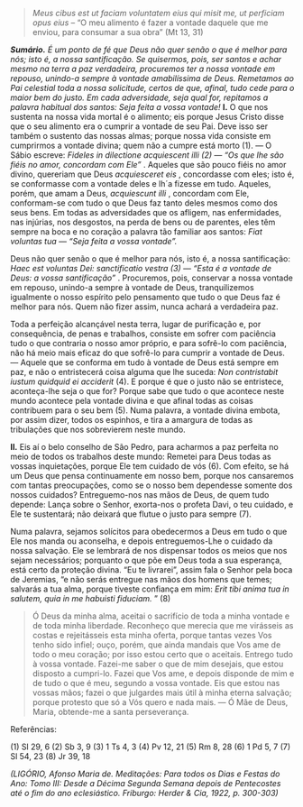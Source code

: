 > *Meus cibus est ut faciam voluntatem eius qui misit me, ut perficiam opus eius* – “O meu alimento é fazer a vontade daquele que me enviou, para consumar a sua obra” (Mt 13, 31)

***Sumário.** É um ponto de fé que Deus não quer senão o que é melhor para nós; isto é, a nossa santificação. Se quisermos, pois, ser santos e achar mesmo na terra a paz verdadeira, procuremos ter a nossa vontade em repouso, unindo-a sempre à vontade amabilíssima de Deus. Remetamos ao Pai celestial toda a nossa solicitude, certos de que, afinal, tudo cede para o maior bem do justo. Em cada adversidade, seja qual for, repitamos a palavra habitual dos santos: Seja feita a vossa vontade!* **I.** O que nos sustenta na nossa vida mortal é o alimento; eis porque Jesus Cristo disse que o seu alimento era o cumprir a vontade de seu Pai. Deve isso ser também o sustento das nossas almas; porque nossa vida consiste em cumprirmos a vontade divina; quem não a cumpre está morto (1). — O Sábio escreve: *Fideles in dilectione acquiescent illi (2) — “Os que lhe são fiéis no amor, concordam com Ele”* . Aqueles que são pouco fiéis no amor divino, quereriam que Deus *acquiesceret eis* , concordasse com eles; isto é, se conformasse com a vontade deles e lh´a fizesse em tudo. Aqueles, porém, que amam a Deus, *acquiescunt illi* , concordam com Ele, conformam-se com tudo o que Deus faz tanto deles mesmos como dos seus bens. Em todas as adversidades que os afligem, nas enfermidades, nas injúrias, nos desgostos, na perda de bens ou de parentes, eles têm sempre na boca e no coração a palavra tão familiar aos santos: *Fiat voluntas tua — “Seja feita a vossa vontade”.*

Deus não quer senão o que é melhor para nós, isto é, a nossa santificação: *Haec est voluntas Dei: sanctificatio vestra (3) — “Esta é a vontade de Deus: a vossa santificação”* . Procuremos, pois, conservar a nossa vontade em repouso, unindo-a sempre à vontade de Deus, tranquilizemos igualmente o nosso espírito pelo pensamento que tudo o que Deus faz é melhor para nós. Quem não fizer assim, nunca achará a verdadeira paz.

Toda a perfeição alcançável nesta terra, lugar de purificação e, por consequência, de penas e trabalhos, consiste em sofrer com paciência tudo o que contraria o nosso amor próprio, e para sofrê-lo com paciência, não há meio mais eficaz do que sofrê-lo para cumprir a vontade de Deus. — Aquele que se conforma em tudo à vontade de Deus está sempre em paz, e não o entristecerá coisa alguma que lhe suceda: *Non contristabit iustum quidquid ei acciderit* (4). E porque é que o justo não se entristece, aconteça-lhe seja o que for? Porque sabe que tudo o que acontece neste mundo acontece pela vontade divina e que afinal todas as coisas contribuem para o seu bem (5). Numa palavra, a vontade divina embota, por assim dizer, todos os espinhos, e tira a amargura de todas as tribulações que nos sobrevierem neste mundo.

**II.** Eis aí o belo conselho de São Pedro, para acharmos a paz perfeita no meio de todos os trabalhos deste mundo: Remetei para Deus todas as vossas inquietações, porque Ele tem cuidado de vós (6). Com efeito, se há um Deus que pensa continuamente em nosso bem, porque nos cansaremos com tantas preocupações, como se o nosso bem dependesse somente dos nossos cuidados? Entreguemo-nos nas mãos de Deus, de quem tudo depende: Lança sobre o Senhor, exorta-nos o profeta Davi, o teu cuidado, e Ele te sustentará; não deixará que flutue o justo para sempre (7).

Numa palavra, sejamos solícitos para obedecermos a Deus em tudo o que Ele nos manda ou aconselha, e depois entreguemos-Lhe o cuidado da nossa salvação. Ele se lembrará de nos dispensar todos os meios que nos sejam necessários; porquanto o que põe em Deus toda a sua esperança, está certo da proteção divina. “Eu te livrarei”, assim fala o Senhor pela boca de Jeremias, “e não serás entregue nas mãos dos homens que temes; salvarás a tua alma, porque tiveste confiança em mim: *Erit tibi anima tua in salutem, quia in me habuisti fiduciam.* ” (8)

> Ó Deus da minha alma, aceitai o sacrifício de toda a minha vontade e de toda minha liberdade. Reconheço que merecia que me virásseis as costas e rejeitásseis esta minha oferta, porque tantas vezes Vos tenho sido infiel; ouço, porém, que ainda mandais que Vos ame de todo o meu coração; por isso estou certo que o aceitais. Entrego tudo à vossa vontade. Fazei-me saber o que de mim desejais, que estou disposto a cumpri-lo. Fazei que Vos ame, e depois disponde de mim e de tudo o que é meu, segundo a vossa vontade. Eis que estou nas vossas mãos; fazei o que julgardes mais útil à minha eterna salvação; porque protesto que só a Vós quero e nada mais. — Ó Mãe de Deus, Maria, obtende-me a santa perseverança.

Referências:

\(1\) Sl 29, 6 (2) Sb 3, 9 (3) 1 Ts 4, 3 (4) Pv 12, 21 (5) Rm 8, 28 (6) 1 Pd 5, 7 (7) Sl 54, 23 (8) Jr 39, 18

*(LIGÓRIO, Afonso Maria de. Meditações: Para todos os Dias e Festas do Ano: Tomo III: Desde a Décima Segunda Semana depois de Pentecostes até o fim do ano eclesiástico. Friburgo: Herder & Cia, 1922, p. 300-303)*
